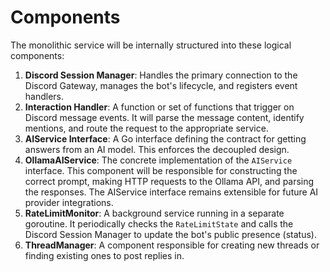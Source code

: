 # Components

The monolithic service will be internally structured into these logical components:

1.  **Discord Session Manager**: Handles the primary connection to the Discord Gateway, manages the bot's lifecycle, and registers event handlers.
2.  **Interaction Handler**: A function or set of functions that trigger on Discord message events. It will parse the message content, identify mentions, and route the request to the appropriate service.
3.  **AIService Interface**: A Go interface defining the contract for getting answers from an AI model. This enforces the decoupled design.
4.  **OllamaAIService**: The concrete implementation of the `AIService` interface. This component will be responsible for constructing the correct prompt, making HTTP requests to the Ollama API, and parsing the responses. The AIService interface remains extensible for future AI provider integrations.
5.  **RateLimitMonitor**: A background service running in a separate goroutine. It periodically checks the `RateLimitState` and calls the Discord Session Manager to update the bot's public presence (status).
6.  **ThreadManager**: A component responsible for creating new threads or finding existing ones to post replies in.